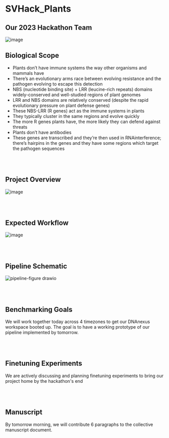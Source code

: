 # SVHack_Plants

## Our 2023 Hackathon Team
![image](https://github.com/collaborativebioinformatics/SVHack_Plants/assets/30478823/15585c2b-4060-45ad-94ec-a8c7f6adefb9)

## Biological Scope
* Plants don’t have immune systems the way other organisms and mammals have
* There’s an evolutionary arms race between evolving resistance and the pathogen evolving to escape this detection
* NBS (nucleotide binding site) + LRR (leucine-rich repeats) domains widely-conserved and well-studied regions of plant genomes
* LRR and NBS domains are relatively conserved (despite the rapid evolutionary pressure on plant defense genes)
* These NBS-LRR (R genes) act as the immune systems in plants
* They typically cluster in the same regions and evolve quickly
* The more R genes plants have, the more likely they can defend against threats
* Plants don’t have antibodies
* These genes are transcribed and they’re then used in RNAinterference; there’s hairpins in the genes and they have some regions which target the pathogen sequences
<br>
</br>

## Project Overview
![image](https://github.com/collaborativebioinformatics/SVHack_Plants/assets/30478823/5ad66f81-6b4b-4e1f-aabf-6b8f15dbe19e)

<br>
</br>

## Expected Workflow
![image](https://github.com/collaborativebioinformatics/SVHack_Plants/assets/30478823/9ccf6ac8-e713-48a9-9893-fbc50ed3ada7)


<br>
</br>

## Pipeline Schematic
![pipeline-figure drawio](https://github.com/collaborativebioinformatics/SVHack_Plants/assets/30478823/6e1e3141-742a-4f54-8fa2-af21c2abe7e5)

<br>
</br>

## Benchmarking Goals
We will work together today across 4 timezones to get our DNAnexus workspace booted up. The goal is to have a working prototype of our pipeline implemented by tomorrow.

<br>
</br>

## Finetuning Experiments
We are actively discussing and planning finetuning experiments to bring our project home by the hackathon's end

<br>
</br>

## Manuscript 
By tomorrow morning, we will contribute 6 paragraphs to the collective manuscript document. 
